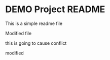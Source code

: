 # DEMO Project README

This is a simple readme file


Modified file

this is going to cause conflict

modified

